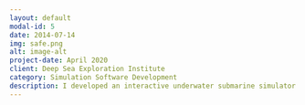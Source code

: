 ```yaml
---
layout: default
modal-id: 5
date: 2014-07-14
img: safe.png
alt: image-alt
project-date: April 2020
client: Deep Sea Exploration Institute
category: Simulation Software Development
description: I developed an interactive underwater submarine simulator for educational purposes. The simulator, built using Unity, allows students to explore deep-sea environments and understand marine ecosystems. It was designed for schools and educational programs, enhancing engagement through interactive 3D environments.
---
```

